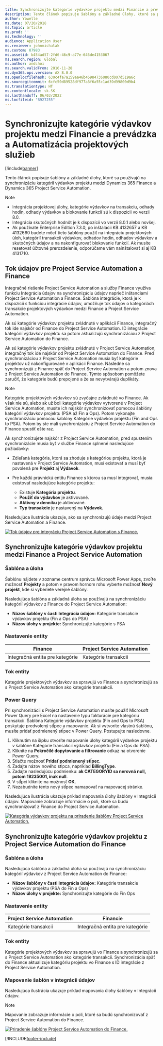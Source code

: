 ```yaml
---
title: Synchronizujte kategórie výdavkov projektu medzi Financie a prevádzka a Automatizácia projektových služieb
description: Tento článok popisuje šablóny a základné úlohy, ktoré sa používajú na synchronizáciu kategórií výdavkov projektu medzi nimi Microsoft Dynamics 365 Financie a Dynamics 365 Project Service Automation.
author: Yowelle
ms.date: 07/20/2018
ms.topic: article
ms.prod: ''
ms.technology: ''
audience: Application User
ms.reviewer: johnmichalak
ms.custom: 87983
ms.assetid: b454ad57-2fd6-46c9-a77e-646de4153067
ms.search.region: Global
ms.author: andchoi
ms.search.validFrom: 2016-11-28
ms.dyn365.ops.version: AX 8.0.0
ms.openlocfilehash: 630c4fa7a159aa46b46984736080cd007d519a6c
ms.sourcegitcommit: 6cfc50d89528df977a8f6a55c1ad39d99800d9b4
ms.translationtype: HT
ms.contentlocale: sk-SK
ms.lasthandoff: 06/03/2022
ms.locfileid: "8927255"
---
```

# <a name="synchronize-project-expense-categories-between-finance-and-operations-and-project-service-automation"></a>Synchronizujte kategórie výdavkov projektu medzi Financie a prevádzka a Automatizácia projektových služieb

[!include[banner](../includes/banner.md)]

Tento článok popisuje šablóny a základné úlohy, ktoré sa používajú na synchronizáciu kategórií výdavkov projektu medzi Dynamics 365 Finance a Dynamics 365 Project Service Automation.

> [!NOTE]
> - Integrácia projektovej úlohy, kategórie výdavkov na transakciu, odhady hodín, odhady výdavkov a blokovanie funkcií sú k dispozícii vo verzii 8.0.
> - Integrácia skutočných hodnôt je k dispozícii vo verzii 8.0.1 alebo novšej.
> - Ak používate Enterprise Edition 7.3.0, po inštalácii KB 4132657 a KB 4132660 budete môcť tieto šablóny použiť na integráciu projektových úloh, kategórií transakcií výdavkov, odhadov hodín, odhadov výdavkov a skutočných údajov a na nakonfigurovať blokovanie funkcií. Ak musíte resetovať účtovné prerozdelenie, odporúčame vám nainštalovať si aj KB 4131710.

## <a name="data-flow-for-project-service-automation-and-finance"></a>Tok údajov pre Project Service Automation a Finance

Integračné riešenie Project Service Automation a služby Finance využíva funkciu Integrácia údajov na synchronizáciu údajov naprieč inštanciami Project Service Automation a Finance. Šablóna integrácie, ktorá je k dispozícii s funkciou integrácie údajov, umožňuje tok údajov o kategóriách transakcie projektových výdavkov medzi Finance a Project Service Automation.

Ak sú kategórie výdavkov projektu zvládnuté v aplikácii Finance, integračný tok ide najskôr od Finance do Project Service Automation. ID integrácie kategórií výdavkov projektu sa potom aktualizujú synchronizáciou z Project Service Automation do Finance.

Ak sú kategórie výdavkov projektu zvládnuté v Project Service Automation, integračný tok ide najskôr od Project Service Automation do Finance. Pred synchronizáciou z Project Service Automation musia byť kategórie projektov už nakonfigurované v aplikácii Finance. Následne sa synchronizujú z Finance späť do Project Service Automation a potom znova z Project Service Automation do Finance. Týmto spôsobom pomôžete zaručiť, že kategórie budú prepojené a že sa nevytvárajú duplikáty.

> [!NOTE]
> Kategórie projektových výdavkov sú zvyčajne zvládnuté vo Finance. Ak však nie sú, alebo ak už boli kategórie výdavkov vytvorené v Project Service Automation, musíte ich najskôr synchronizovať pomocou šablóny kategórií výdavkov projektu (PSA až Fin a Ops). Potom vykonajte synchronizáciu pomocou šablóny Kategórie výdavkov projektu (Fin and Ops to PSA). Potom by ste mali synchronizáciu z Project Service Automation do Finance spustiť ešte raz.
>
> Ak synchronizujete najskôr z Project Service Automation, pred spustením synchronizácie musia byť v službe Finance splnené nasledujúce požiadavky:
>
> - Zdieľaná kategória, ktorá sa zhoduje s kategóriou projektu, ktorá je nastavená v Project Service Automation, musí existovať a musí byť povolená pre **Projekt** aj **Výdavok**.
> - Pre každú právnickú entitu Finance s ktorou sa musí integrovať, musia existovať nasledujúce kategórie projektu:
>
>     - Existuje **Kategória projektu**. 
>     - **Použiť do výdavkov** je aktivované.
>     - **Aktívny v denníku** je aktivované.
>     - **Typ transakcie** je nastavený na **Výdavok**.

Nasledujúca ilustrácia ukazuje, ako sa synchronizujú údaje medzi Project Service Automation a Finance.

[![Tok údajov pre integráciu Project Service Automation s Finance.](./media/ProjectExpenseCategoriesFlow.png)](./media/ProjectExpenseCategoriesFlow.png)

## <a name="project-expense-category-synchronization-from-finance-to-project-service-automation"></a>Synchronizujte kategórie výdavkov projektu medzi Finance a Project Service Automation

### <a name="template-and-task"></a>Šablóna a úloha

Šablónu nájdete v zozname centrum správcu Microsoft Power Apps, zvoľte možnosť **Projekty** a potom v pravom hornom rohu vyberte možnosť **Nový projekt**, kde si vyberiete verejné šablóny.

Nasledujúca šablóna a základná úloha sa používajú na synchronizáciu kategórií výdavkov z Finance do Project Service Automation:

- **Názov šablóny v časti Integrácia údajov:** Kategórie transakcie výdavkov projektu (Fin a Ops do PSA)
- **Názov úlohy v projekte:** Synchronizujte kategórie s PSA

### <a name="entity-set"></a>Nastavenie entity

| Finance                           | Project Service Automation |
|-----------------------------------|----------------------------|
| Integračná entita pre kategórie | Kategórie transakcií     |

### <a name="entity-flow"></a>Tok entity

Kategórie projektových výdavkov sa spravujú vo Finance a synchronizujú sa s Project Service Automation ako kategórie transakcií.

### <a name="power-query"></a>Power Query

Pri synchronizácii s Project Service Automation musíte použiť Microsoft Power Query pre Excel na nastavenie typu fakturácie pre kategóriu transakcií. Šablóna Kategórie výdavkov projektu (Fin and Ops to PSA) poskytuje predvolený stĺpec a mapovanie. Ak si vytvoríte vlastnú šablónu, musíte pridať podmienený stĺpec v Power Query. Postupujte nasledovne.

1. Kliknutím na šípku otvoríte mapovanie úlohy kategórií výdavkov projektu v šablóne Kategórie transakcií výdavkov projektu (Fin a Ops do PSA).
2. Kliknite na **Pokročilé dopytovanie a filtrovanie** odkaz na otvorenie Power Query.
2. Stlačte možnosť **Pridať podmienený stĺpec**.
3. Zadajte názov nového stĺpca, napríklad **BillingType**.
4. Zadajte nasledujúcu podmienku: **ak CATEGORYID sa nerovná null, potom 19235001, inak null**.
5. V stĺpci kliknite na možnosť **OK**.
6. Nezabudnite tento nový stĺpec namapovať na mapovacej stránke.

Nasledujúca ilustrácia ukazuje príklad mapovania úlohy šablóny v Integrácii údajov. Mapovanie zobrazuje informácie o poli, ktoré sa budú synchronizovať z Finance do Project Service Automation.

[![Kategória výdavkov projektu na priradenie šablóny Project Service Automation.](./media/ProjectExpenseCategoriesToPSAMapping.jpg)](./media/ProjectExpenseCategoriesToPSAMapping.jpg)

## <a name="project-expense-category-synchronization-from-project-service-automation-to-finance"></a>Synchronizujte kategórie výdavkov projektu z Project Service Automation do Finance

### <a name="template-and-task"></a>Šablóna a úloha

Nasledujúca šablóna a základná úloha sa používajú na synchronizáciu kategórií výdavkov z Project Service Automation do Finance:

- **Názov šablóny v časti Integrácia údajov:** Kategórie transakcie výdavkov projektu (PSA do Fin a Ops)
- **Názov úlohy v projekte:** Synchronizujte kategórie do Fin Ops

### <a name="entity-set"></a>Nastavenie entity

| Project Service Automation | Financie                           |
|----------------------------|-----------------------------------|
| Kategórie transakcií     | Integračná entita pre kategórie |

### <a name="entity-flow"></a>Tok entity

Kategórie projektových výdavkov sa spravujú vo Finance a synchronizujú sa s Project Service Automation ako kategórie transakcií. Synchronizácia späť do Finance aktualizuje kategóriu projektu vo FInance s ID integrácie z Project Service Automation.

### <a name="template-mapping-in-data-integration"></a>Mapovanie šablón v integrácii údajov

Nasledujúca ilustrácia ukazuje príklad mapovania úlohy šablóny v Integrácii údajov.

> [!NOTE]
> Mapovanie zobrazuje informácie o poli, ktoré sa budú synchronizovať z Project Service Automation do Finance.

[![Priradenie šablóny Project Service Automation do Finance.](./media/ProjectExpenseCategoriesToFinOpsMapping.jpg)](./media/ProjectExpenseCategoriesToFinOpsMapping.jpg)


[!INCLUDE[footer-include](../includes/footer-banner.md)]